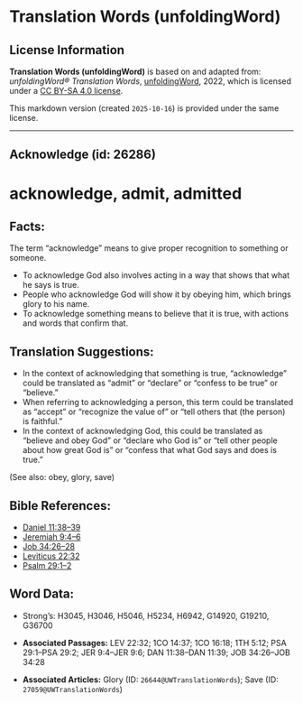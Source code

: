 # Translation Words (unfoldingWord)

## License Information

**Translation Words (unfoldingWord)** is based on and adapted from: _unfoldingWord® Translation Words_, [unfoldingWord](https://unfoldingword.org/utw), 2022, which is licensed under a [CC BY-SA 4.0 license](https://creativecommons.org/licenses/by-sa/4.0/legalcode.en).

This markdown version (created `2025-10-16`) is provided under the same license.



--------------------------------

## Acknowledge (id: 26286)

acknowledge, admit, admitted
============================

Facts:
------

The term “acknowledge” means to give proper recognition to something or someone.

* To acknowledge God also involves acting in a way that shows that what he says is true.
* People who acknowledge God will show it by obeying him, which brings glory to his name.
* To acknowledge something means to believe that it is true, with actions and words that confirm that.

Translation Suggestions:
------------------------

* In the context of acknowledging that something is true, “acknowledge” could be translated as “admit” or “declare” or “confess to be true” or “believe.”
* When referring to acknowledging a person, this term could be translated as “accept” or “recognize the value of” or “tell others that (the person) is faithful.”
* In the context of acknowledging God, this could be translated as “believe and obey God” or “declare who God is” or “tell other people about how great God is” or “confess that what God says and does is true.”

(See also: obey, glory, save)

Bible References:
-----------------

* [Daniel 11:38–39](https://ref.ly/Dan11:38-Dan11:39)
* [Jeremiah 9:4–6](https://ref.ly/Jer9:4-Jer9:6)
* [Job 34:26–28](https://ref.ly/Job34:26-Job34:28)
* [Leviticus 22:32](https://ref.ly/Lev22:32)
* [Psalm 29:1–2](https://ref.ly/Ps29:1-Ps29:2)

Word Data:
----------

* Strong’s: H3045, H3046, H5046, H5234, H6942, G14920, G19210, G36700

* **Associated Passages:** LEV 22:32; 1CO 14:37; 1CO 16:18; 1TH 5:12; PSA 29:1–PSA 29:2; JER 9:4–JER 9:6; DAN 11:38–DAN 11:39; JOB 34:26–JOB 34:28
* **Associated Articles:** Glory (ID: `26644@UWTranslationWords`); Save (ID: `27059@UWTranslationWords`)

